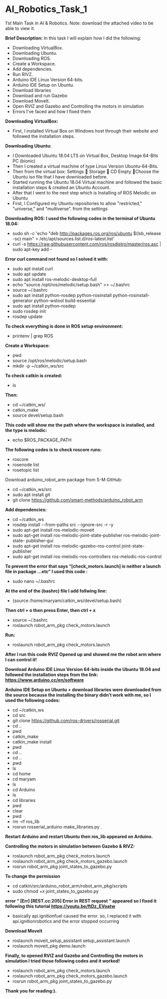 # AI_Robotics_Task_1

1’st Main Task in AI & Robotics.
Note: download the attached video to be able to view it. 

**Brief Description:**
In this task I will explain how I did the following:
- Downloading VirtualBox.
- Downloading Ubuntu.
- Downloading ROS.
- Create a Workspace.
- Add dependencies.
- Run RIVZ.
- Arduino IDE Linux Version 64-bits.
- Arduino IDE Setup on Ubuntu.
- Download libraries
- Download and run Gazebo  
- Download MoveIt.
- Open RVIZ and Gazebo and Controlling the motors in simulation
- Errors I've faced and how I fixed them


**Downloading VirtualBox:**
-	First, I installed Virtual Box on Windows host through their website and followed the installation steps.

**Downloading Ubuntu:**
-	I Downloaded Ubuntu 18.04 LTS on Virtual Box, Desktop Image 64-Bits PC (bionic) 
-	Then I created a virtual machine of type Linux Version Ubuntu-64-Bits. 
-	Then from the virtual box: Settings  Storage  CD Empty Choose the Ubuntu iso file that I have downloaded before. 
-	Started running the Ubuntu 18.04 Virtual machine and followed the basic installation steps & created an Ubuntu Account. 
-	 After that I went to the next step which is Installing of ROS Melodic on Ubuntu 
-	First, I Configured my Ubuntu repositories to allow "restricted," "universe," and "multiverse”. from the settings 

**Downloading ROS:**
**I used the following codes in the terminal of Ubuntu 18.04:**
-	sudo sh -c 'echo "deb http://packages.ros.org/ros/ubuntu $(lsb_release -sc) main" > /etc/apt/sources.list.d/ros-latest.list'
-	curl -s https://raw.githubusercontent.com/ros/rosdistro/master/ros.asc | sudo apt-key add -


**Error curl command not found so I solved it with:**
-	sudo apt install curl
-	sudo apt update
-	sudo apt install ros-melodic-desktop-full
-	echo "source /opt/ros/melodic/setup.bash" >> ~/.bashrc
-	source ~/.bashrc
-	sudo apt install python-rosdep python-rosinstall python-rosinstall-generator python-wstool build-essential
-	sudo apt install python-rosdep
-	sudo rosdep init
-	rosdep update


**To check everything is done in ROS setup environment:**
-	printenv | grep ROS


**Create a Workspace:**
-	pwd 
-	source /opt/ros/melodic/setup.bash
-	mkdir -p ~/catkin_ws/src


**To check catkin is created:**
-	ls


**Then:**
-	cd ~/catkin_ws/
-	catkin_make
-	source devel/setup.bash


**This code will show me the path where the workspace is installed, and the type is melodic:**
-	echo $ROS_PACKAGE_PATH


**The following codes is to check roscore runs:** 
-	roscore 
-	rosenode list 
-	rosetopic list 

Download arduino_robot_arm package from S-M GitHub: 
-	cd ~/catkin_ws/src
-	sudo apt install git
-	git clone https://github.com/smart-methods/arduino_robot_arm 

**Add dependencies:**
-	cd ~/catkin_ws
-	rosdep install --from-paths src --ignore-src -r -y
-	sudo apt-get install ros-melodic-moveit
-	sudo apt-get install ros-melodic-joint-state-publisher ros-melodic-joint-state-   publisher-gui
-	sudo apt-get install ros-melodic-gazebo-ros-control joint-state-publisher
-	sudo apt-get install ros-melodic-ros-controllers ros-melodic-ros-control


**To prevent the error that says “[check_motors.launch] is neither a launch file in package …etc” I used this code :**
-	sudo nano ~/.bashrc


**At the end of the (bashrc) file I add follwing line:**
-	(source /home/maryam/catkin_ws/devel/setup.bash)


**Then ctrl + o then press Enter, then ctrl + x**
-	source ~/.bashrc
-	roslaunch robot_arm_pkg check_motors.launch


**Run:**
-	roslaunch robot_arm_pkg check_motors.launch


**After I run this code RVIZ Opened up and showed me the robot arm where I can control it!**


**Download Arduino IDE Linux Version 64-bits inside the Ubuntu 18.04 and followed the   installation steps from the link: https://www.arduino.cc/en/software**


**Arduino IDE Setup on Ubuntu + download libraries were downloaded from the source because the installing the binary didn’t work with me, so I used the following codes:**
-	cd ~/catkin_ws 
-	cd src 
-	git clone https://github.com/ros-drivers/rosserial.git
-	cd ..
-	pwd
-	catkin_make 
-	catkin_make install
-	pwd 
-	cd .. 
-	cd ..
-	pwd
-	ls
-	cd home 
-	cd maryam 
-	ls
-	cd Arduino 
-	ls 
-	cd libraries 
-	pwd 
-	clear
-	pwd 
-	rm -rf ros_lib
-	rosrun rosserial_arduino make_libraries.py .


**Restart Arduino and restart Ubuntu then ros_lib appeared on Arduino.**

**Controlling the motors in simulation between Gazebo & RIVZ:**
-	roslaunch robot_arm_pkg check_motors.launch
-	roslaunch robot_arm_pkg check_motors_gazebo.launch
-	rosrun robot_arm_pkg joint_states_to_gazebo.py


**To change the permission**
-	cd catkin/src/arduino_robot_arm/robot_arm_pkg/scripts
-	sudo chmod +x joint_states_to_gazebo.py


**error “ [Err] [REST.cc:205] Error in REST request “ appeared so I fixed it following this tutorial https://youtu.be/ftDz_EVoatw**
-	basically api.ignitionfuel caused the error. so, I replaced it with api.ignitionrobotics and the error stopped occurring 


**Download MoveIt**
-	roslaunch moveit_setup_assistant setup_assistant.launch
-	roslaunch moveit_pkg demo.launch


**Finally, to opened RVIZ and Gazebo and Controlling the motors in simulation I tried those following codes and it worked!**
-	roslaunch robot_arm_pkg check_motors.launch
-	roslaunch robot_arm_pkg check_motors_gazebo.launch
-	rosrun robot_arm_pkg joint_states_to_gazebo.py


**Thank you for reading:).**
